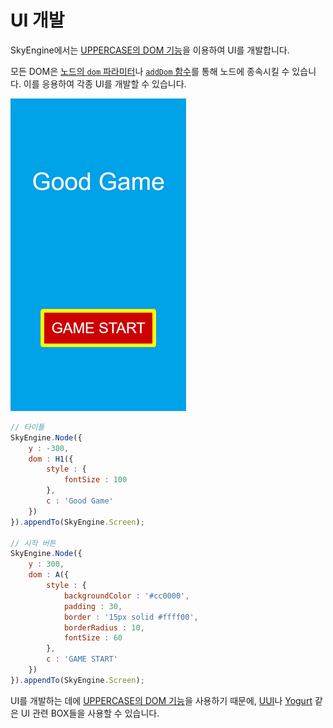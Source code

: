 # UI 개발
SkyEngine에서는 [UPPERCASE의 DOM 기능](https://github.com/Hanul/UPPERCASE/blob/master/DOC/GUIDE/UPPERCASE-CORE-BROWSER.md#dom-객체-생성)을 이용하여 UI를 개발합니다.

모든 DOM은 [노드의 `dom` 파라미터](Node.md#dom-관련-파라미터)나 [`addDom` 함수](Node.md#기타-함수)를 통해 노드에 종속시킬 수 있습니다. 이를 응용하여 각종 UI를 개발할 수 있습니다.

![UI](https://raw.githubusercontent.com/Hanul/SkyEngine/master/DOC/UI/ui.png)

```javascript
// 타이틀
SkyEngine.Node({
	y : -300,
	dom : H1({
		style : {
			fontSize : 100
		},
		c : 'Good Game'
	})
}).appendTo(SkyEngine.Screen);

// 시작 버튼
SkyEngine.Node({
	y : 300,
	dom : A({
		style : {
			backgroundColor : '#cc0000',
			padding : 30,
			border : '15px solid #ffff00',
			borderRadius : 10,
			fontSize : 60
		},
		c : 'GAME START'
	})
}).appendTo(SkyEngine.Screen);
```

UI를 개발하는 데에 [UPPERCASE의 DOM 기능](https://github.com/Hanul/UPPERCASE/blob/master/DOC/GUIDE/UPPERCASE-CORE-BROWSER.md#dom-객체-생성)을 사용하기 때문에, [UUI](https://github.com/Hanul/UUI)나 [Yogurt](https://github.com/Hanul/Yogurt) 같은 UI 관련 BOX들을 사용할 수 있습니다.